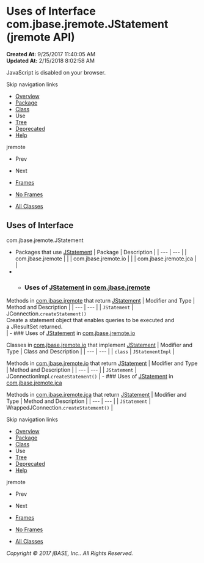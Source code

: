 # Uses of Interface com.jbase.jremote.JStatement (jremote   API)

**Created At:** 9/25/2017 11:40:05 AM  
**Updated At:** 2/15/2018 8:02:58 AM  

<!--<br>    try {<br>        if (location.href.indexOf('is-external=true') == -1) {<br>            parent.document.title="Uses of Interface com.jbase.jremote.JStatement (jremote   API)";<br>        }<br>    }<br>    catch(err) {<br>    }<br>//-->
JavaScript is disabled on your browser.

Skip navigation links

- [Overview](../../../../overview-summary.html)
- [Package](/30312-jagent/jremote-api)
- [Class](/39248-jremote/com_jbase_jremote_jstatement "interface in com.jbase.jremote")
- Use
- [Tree](/39248-jremote/com_jbase_jremote_package-tree)
- [Deprecated](../../../../deprecated-list.html)
- [Help](../../../../help-doc.html)


jremote <br>

- Prev
- Next


- [Frames](../../../../index.html?com/jbase/jremote/class-use//39249-class-use/com_jbase_jremote_class-use_JStatement)
- [No Frames](/39249-class-use/com_jbase_jremote_class-use_JStatement)


- [All Classes](../../../../allclasses-noframe.html)


<!--<br>  allClassesLink = document.getElementById("allclasses\_navbar\_top");<br>  if(window==top) {<br>    allClassesLink.style.display = "block";<br>  }<br>  else {<br>    allClassesLink.style.display = "none";<br>  }<br>  //-->

## Uses of Interface
com.jbase.jremote.JStatement

- Packages that use [JStatement](/39248-jremote/com_jbase_jremote_jstatement "interface in com.jbase.jremote") | Package | Description |
| --- | --- |
| com.jbase.jremote |   |
| com.jbase.jremote.io |   |
| com.jbase.jremote.jca |   |
- - ### Uses of [JStatement](/39248-jremote/com_jbase_jremote_jstatement "interface in com.jbase.jremote") in [com.jbase.jremote](/30312-jagent/jremote-api)


Methods in [com.jbase.jremote](/30312-jagent/jremote-api) that return [JStatement](/39248-jremote/com_jbase_jremote_jstatement "interface in com.jbase.jremote") | Modifier and Type | Method and Description |
| --- | --- |
| `JStatement` | JConnection.`createStatement()`<br>Create a statement object that enables queries to be executed and<br> a JResultSet returned.<br> |
    - ### Uses of [JStatement](/39248-jremote/com_jbase_jremote_jstatement "interface in com.jbase.jremote") in [com.jbase.jremote.io](/39250-io/com_jbase_jremote_io_package-summary)


Classes in [com.jbase.jremote.io](/39250-io/com_jbase_jremote_io_package-summary) that implement [JStatement](/39248-jremote/com_jbase_jremote_jstatement "interface in com.jbase.jremote") | Modifier and Type | Class and Description |
| --- | --- |
| `class` | `JStatementImpl`  |



Methods in [com.jbase.jremote.io](/39250-io/com_jbase_jremote_io_package-summary) that return [JStatement](/39248-jremote/com_jbase_jremote_jstatement "interface in com.jbase.jremote") | Modifier and Type | Method and Description |
| --- | --- |
| `JStatement` | JConnectionImpl.`createStatement()`  |
    - ### Uses of [JStatement](/39248-jremote/com_jbase_jremote_jstatement "interface in com.jbase.jremote") in [com.jbase.jremote.jca](/39258-jca/com_jbase_jremote_jca_package-summary)


Methods in [com.jbase.jremote.jca](/39258-jca/com_jbase_jremote_jca_package-summary) that return [JStatement](/39248-jremote/com_jbase_jremote_jstatement "interface in com.jbase.jremote") | Modifier and Type | Method and Description |
| --- | --- |
| `JStatement` | WrappedJConnection.`createStatement()`  |

Skip navigation links

- [Overview](../../../../overview-summary.html)
- [Package](/30312-jagent/jremote-api)
- [Class](/39248-jremote/com_jbase_jremote_jstatement "interface in com.jbase.jremote")
- Use
- [Tree](/39248-jremote/com_jbase_jremote_package-tree)
- [Deprecated](../../../../deprecated-list.html)
- [Help](../../../../help-doc.html)


jremote <br>

- Prev
- Next


- [Frames](../../../../index.html?com/jbase/jremote/class-use//39249-class-use/com_jbase_jremote_class-use_JStatement)
- [No Frames](/39249-class-use/com_jbase_jremote_class-use_JStatement)


- [All Classes](../../../../allclasses-noframe.html)


<!--<br>  allClassesLink = document.getElementById("allclasses\_navbar\_bottom");<br>  if(window==top) {<br>    allClassesLink.style.display = "block";<br>  }<br>  else {<br>    allClassesLink.style.display = "none";<br>  }<br>  //-->

*Copyright © 2017 jBASE, Inc.. All Rights Reserved.*
